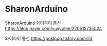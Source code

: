 # SharonArduino
SharonArduino
와이파이 통신 https://blog.naver.com/yuyyulee/220515735024

와이파이 통신 https://postpop.tistory.com/23
